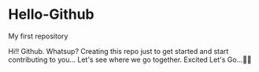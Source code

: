 # Hello-Github
My first repository

Hi!! Github. Whatsup? 
Creating this repo just to get started and start contributing to you...
Let's see where we go together.
Excited Let's Go...🚀🚀
